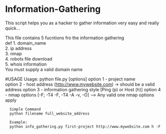 # Information-Gathering
This script helps you as a hacker to gather information very easy and really quick...

This file contains 5 fucntions fro the information gathering<br>
def   1. domain_name<br>
      2. ip address<br>
      3. nmap<br>
      4. robots file download<br>
      5. whois information<br>
You must supply a valid domain name

#USAGE 
Usage:
      python file.py [options]
            option 1 - project name<br>
            option 2 - host address (http://www.mywebsite.com) -> should be a valid address
            option 3 - information gathering style [Ping (p) or Host (h)]
            option 4 - nmap options [-F; -T4 -F, -T4 -A -v, -O] --> Any valid one nmap options apply
      
      Simple Command
      python filename full_website_address
      
      Example:
      python info_gathering.py first-project http://www.mywebsite.com h -F
